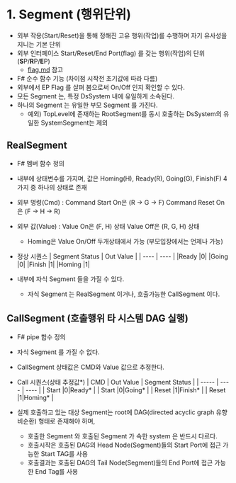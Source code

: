 # 1. Segment (행위단위)

- 외부 작용(Start/Reset)을 통해 정해진 고유 행위(작업)를 수행하며 자기 유사성을 지니는 기본 단위
- 외부 인터페이스 Start/Reset/End Port(flag) 를 갖는 행위(작업)의 단위 (**S**P/**R**P/**E**P)
  - [flag.md](flag.md) 참고
- F# 순수 함수 기능 (차이점 시작전 초기값에 따라 다름)
- 외부에서 EP Flag 를 살펴 봄으로써 On/Off 인지 확인할 수 있다.
- 모든 Segment 는, 특정 DsSystem 내에 유일하게 소속된다.
- 하나의 Segment 는 유일한 부모 Segment 를 가진다.
  - 예외) TopLevel에 존재하는 RootSegment를 동시 호출하는 DsSystem의 유일한 SystemSegment는 제외
  
## RealSegment

- F# 멤버 함수 정의
- 내부에 상태변수를 가지며, 값은 Homing(H), Ready(R), Going(G), Finish(F) 4가지 중 하나의 상태로 존재
- 외부 명령(Cmd)   : Command Start On은 (R → G → F) Command Reset On은 (F → H → R)
- 외부 값(Value)     : Value On은 (F, H) 상태 Value Off은 (R, G, H) 상태
  - Homing은 Value On/Off 두개상태에서 가능 (부모입장에서는 언제나 가능)
- 정상 시퀀스
    | Segment Status | Out Value |
    | ----  | ---- |
    |Ready  |0|
    |Going  |0|
    |Finish |1|
    |Homing |1|

- 내부에 자식 Segment 들을 가질 수 있다.
  - 자식 Segment 는 RealSegment 이거나, 호출가능한 CallSegment 이다.

## CallSegment (호출행위 타 시스템 DAG 실행)

- F# pipe 함수 정의
- 자식 Segment 를 가질 수 없다.
- CallSegment 상태값은 CMD와 Value 값으로 추정한다.

- Call 시퀀스(상태 추정값*)
  | CMD  | Out Value | Segment Status |
  | ----- | ----  | ---- |
  | Start |0|Ready*  |
  | Start |0|Going*  |
  | Reset |1|Finish* |
  | Reset |1|Homing* |


- 실제 호출하고 있는 대상 Segment는 root에 DAG(directed acyclic graph 유향비순환) 형태로 존재해야 하며,
  - 호출한 Segment 와 호출된 Segment 가 속한 system 은 반드시 다르다.
  - 호출시작은 호출된 DAG의 Head Node(Segment)들의 Start Port에 접근 가능한 Start TAG를 사용
  - 호출결과는 호출된 DAG의 Tail Node(Segment)들의 End Port에 접근 가능한 End Tag를 사용
